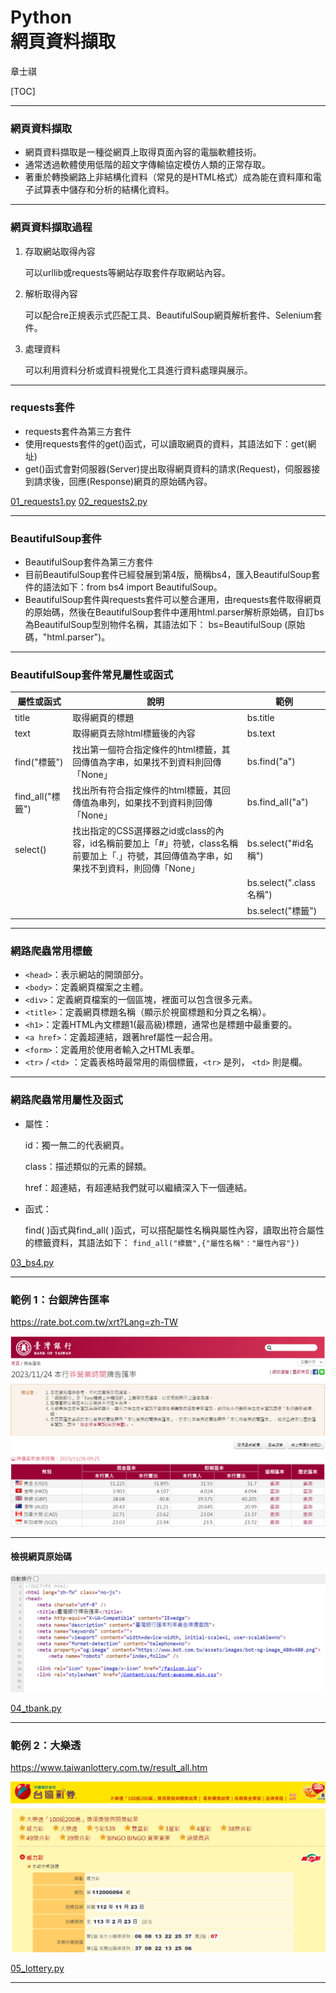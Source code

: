 # Python</br>網頁資料擷取

章士祺

[TOC]

---

### 網頁資料擷取

- 網頁資料擷取是一種從網頁上取得頁面內容的電腦軟體技術。
- 通常透過軟體使用低階的超文字傳輸協定模仿人類的正常存取。
- 著重於轉換網路上非結構化資料（常見的是HTML格式）成為能在資料庫和電子試算表中儲存和分析的結構化資料。

---

### 網頁資料擷取過程

1. 存取網站取得內容

    可以urllib或requests等網站存取套件存取網站內容。

1. 解析取得內容

    可以配合re正規表示式匹配工具、BeautifulSoup網頁解析套件、Selenium套件。

1. 處理資料

   可以利用資料分析或資料視覺化工具進行資料處理與展示。

---

### requests套件

- requests套件為第三方套件
- 使用requests套件的get()函式，可以讀取網頁的資料，其語法如下：get(網址)
- get()函式會對伺服器(Server)提出取得網頁資料的請求(Request)，伺服器接到請求後，回應(Response)網頁的原始碼內容。

[01_requests1.py][01_requests1.py]
[02_requests2.py][02_requests2.py]

---

### BeautifulSoup套件

- BeautifulSoup套件為第三方套件
- 目前BeautifulSoup套件已經發展到第4版，簡稱bs4，匯入BeautifulSoup套件的語法如下：from bs4 import BeautifulSoup。
- BeautifulSoup套件與requests套件可以整合運用，由requests套件取得網頁的原始碼，然後在BeautifulSoup套件中運用html.parser解析原始碼，自訂bs為BeautifulSoup型別物件名稱，其語法如下： bs=BeautifulSoup (原始碼，"html.parser")。

---

### BeautifulSoup套件常見屬性或函式

| 屬性或函式          | 說明                                                                               | 範例                    |
|----------------|----------------------------------------------------------------------------------|-----------------------|
| title          | 取得網頁的標題                                                                          | bs.title              |
| text           | 取得網頁去除html標籤後的內容                                                                 | bs.text               |
| find("標籤")     | 找出第一個符合指定條件的html標籤，其回傳值為字串，如果找不到資料則回傳「None」                                      | bs.find("a")          |
| find_all("標籤") | 找出所有符合指定條件的html標籤，其回傳值為串列，如果找不到資料則回傳「None」                                       | bs.find_all("a")      |
| select()       | 找出指定的CSS選擇器之id或class的內容，id名稱前要加上「#」符號，class名稱前要加上「.」符號，其回傳值為字串，如果找不到資料，則回傳「None」 | bs.select("#id名稱")    |
|                |                                                                                  | bs.select(".class名稱") |
|                |                                                                                  | bs.select("標籤")       |

---

### 網路爬蟲常用標籤

- `<head>`：表示網站的開頭部分。
- `<body>`：定義網頁檔案之主體。
- `<div>`：定義網頁檔案的一個區塊，裡面可以包含很多元素。
- `<title>`：定義網頁標題名稱（顯示於視窗標題和分頁之名稱）。
- `<h1>`：定義HTML內文標題1(最高級)標題，通常也是標題中最重要的。
- `<a href>`：定義超連結，跟著href屬性一起合用。
- `<form>`：定義用於使用者輸入之HTML表單。
- `<tr>` / `<td>` ：定義表格時最常用的兩個標籤，`<tr>` 是列， `<td>` 則是欄。

---

### 網路爬蟲常用屬性及函式

- 屬性：

    id：獨一無二的代表網頁。

    class：描述類似的元素的歸類。

    href：超連結，有超連結我們就可以繼續深入下一個連結。
- 函式：

    find( )函式與find_all( )函式，可以搭配屬性名稱與屬性內容，讀取出符合屬性的標籤資料，其語法如下：
    `find_all("標籤",{"屬性名稱"："屬性內容"})`

[03_bs4.py][03_bs4.py]

---

### 範例 1：台銀牌告匯率

https://rate.bot.com.tw/xrt?Lang=zh-TW

![Alt text][04_台銀牌告匯率.png]

---

#### 檢視網頁原始碼

![Alt text][04_台銀牌告匯率_網頁原始碼.png]

[04_tbank.py][04_tbank.py]

---

### 範例 2：大樂透

https://www.taiwanlottery.com.tw/result_all.htm

![Alt text](/icons/04_台彩大樂透.png)

[05_lottery.py][05_lottery.py]

---

[01_requests1.py]: /sample_codes/part4/01_requests1.py
[02_requests2.py]: /sample_codes/part4/02_requests2.py
[03_bs4.py]: /sample_codes/part4/03_bs4.py
[04_tbank.py]: /sample_codes/part4/04_tbank.py
[05_lottery.py]: /sample_codes/part4/05_lottery.py
[04_台銀牌告匯率.png]: /icons/04_台銀牌告匯率.png
[04_台銀牌告匯率_網頁原始碼.png]: /icons/04_台銀牌告匯率_網頁原始碼.png
